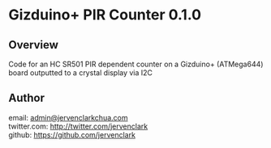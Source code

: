 # Gizduino+ PIR Counter 0.1.0

## Overview
Code for an HC SR501 PIR dependent counter on a Gizduino+ (ATMega644) board outputted to a crystal display via I2C 

## Author
email: admin@jervenclarkchua.com <br />
twitter.com: http://twitter.com/jervenclark <br />
github: https://github.com/jervenclark <br />